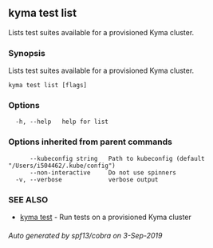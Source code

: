 ## kyma test list

Lists test suites available for a provisioned Kyma cluster.

### Synopsis

Lists test suites available for a provisioned Kyma cluster.

```
kyma test list [flags]
```

### Options

```
  -h, --help   help for list
```

### Options inherited from parent commands

```
      --kubeconfig string   Path to kubeconfig (default "/Users/i504462/.kube/config")
      --non-interactive     Do not use spinners
  -v, --verbose             verbose output
```

### SEE ALSO

* [kyma test](kyma_test.md)	 - Run tests on a provisioned Kyma cluster

###### Auto generated by spf13/cobra on 3-Sep-2019
